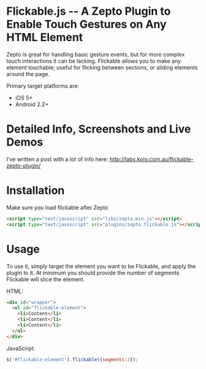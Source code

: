 # Flickable.js -- A Zepto Plugin to Enable Touch Gestures on Any HTML Element

Zepto is great for handling basic gesture events, but for more complex touch interactions it can be lacking. Flickable allows you to make any element touchable; useful for flicking between sections, or sliding elements around the page.

Primary target platforms are:

* iOS 5+
* Android 2.2+


# Detailed Info, Screenshots and Live Demos

I've written a post with a lot of info here: 
http://labs.kojo.com.au/flickable-zepto-plugin/


# Installation

Make sure you load flickable after Zepto

``` html
<script type="text/javascript" src="libs/zepto.min.js"></script>
<script type="text/javascript" src="plugins/zepto.flickable.js"></script>
```


# Usage

To use it, simply target the element you want to be Flickable, and apply the plugin to it. At minimum you should provide the number of segments Flickable will slice the element. 

HTML: 

``` html
<div id="wrapper">
  <ul id="flickable-element">
    <li>Content</li>
    <li>Content</li>
    <li>Content</li>
  </ul>
</div>
```

JavaScirpt: 

``` js
$('#flickable-element').flickable({segments:3});
```
